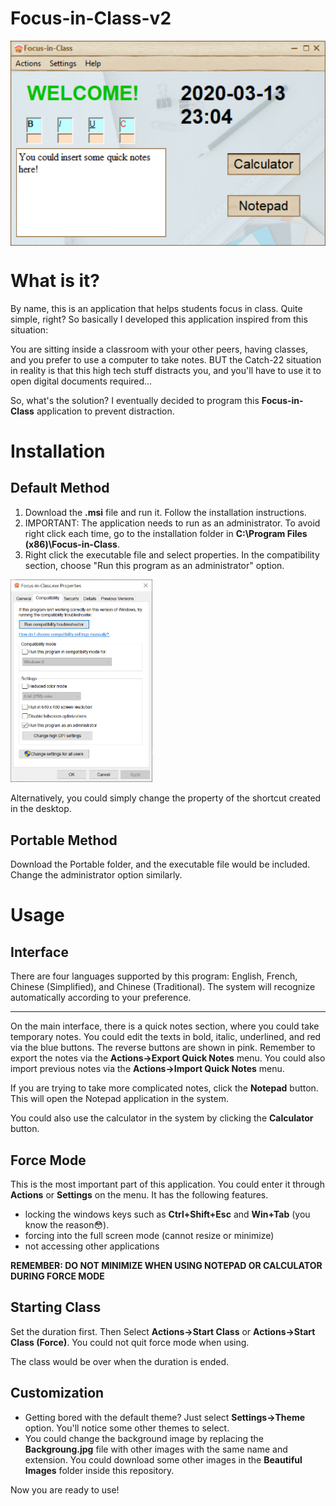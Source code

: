# Focus-in-Class-v2

<img align="center" src="./Screenshot-1.png" alt="Screenshot 1"/>
  
# What is it?
By name, this is an application that helps students focus in class. Quite simple, right? So basically I developed this application inspired from this situation:

You are sitting inside a classroom with your other peers, having classes, and you prefer to use a computer to take notes. BUT the Catch-22 situation in reality is that this high tech stuff distracts you, and you'll have to use it to open digital documents required...

So, what's the solution? I eventually decided to program this **Focus-in-Class** application to prevent distraction.

# Installation

## Default Method

1. Download the **.msi** file and run it. Follow the installation instructions.
2. IMPORTANT: The application needs to run as an administrator. To avoid right click each time, go to the installation folder in **C:\Program Files (x86)\Focus-in-Class**.
3.  Right click the executable file and select properties. In the compatibility section, choose "Run this program as an administrator" option.

<img src="./Screenshot-2.png" alt="Screenshot 2" width = 45% height = 45%/>

Alternatively, you could simply change the property of the shortcut created in the desktop.

## Portable Method

Download the Portable folder, and the executable file would be included. Change the administrator option similarly.

# Usage

## Interface

There are four languages supported by this program: English, French, Chinese (Simplified), and Chinese (Traditional). The system will recognize automatically according to your preference.

---

On the main interface, there is a quick notes section, where you could take temporary notes. You could edit the texts in bold, italic, underlined, and red via the blue buttons. The reverse buttons are shown in pink. Remember to export the notes via the **Actions->Export Quick Notes** menu. You could also import previous notes via the **Actions->Import Quick Notes** menu.

If you are trying to take more complicated notes, click the **Notepad** button. This will open the Notepad application in the system.

You could also use the calculator in the system by clicking the **Calculator** button.

## Force Mode

This is the most important part of this application. You could enter it through **Actions** or **Settings** on the menu. It has the following features.

- locking the windows keys such as **Ctrl+Shift+Esc** and **Win+Tab** (you know the reason😳).
- forcing into the full screen mode (cannot resize or minimize)
- not accessing other applications

**REMEMBER: DO NOT MINIMIZE WHEN USING NOTEPAD OR CALCULATOR DURING FORCE MODE**

## Starting Class

Set the duration first. Then Select **Actions->Start Class** or **Actions->Start Class (Force)**. You could not quit force mode when using.

The class would be over when the duration is ended.

## Customization

- Getting bored with the default theme? Just select **Settings->Theme** option. You'll notice some other themes to select.
- You could change the background image by replacing the **Backgroung.jpg** file with other images with the same name and extension. You could download some other images in the **Beautiful Images** folder inside this repository.

Now you are ready to use!
